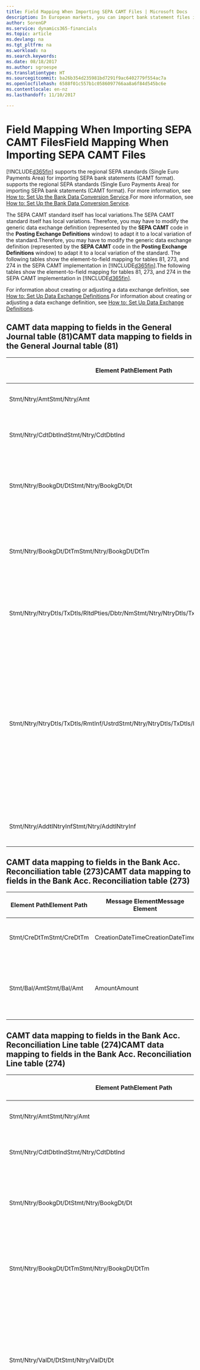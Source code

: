 ```yaml
---
title: Field Mapping When Importing SEPA CAMT Files | Microsoft Docs
description: In European markets, you can import bank statement files in the regional SEPA standards (Single Euro Payments Area).
author: SorenGP
ms.service: dynamics365-financials
ms.topic: article
ms.devlang: na
ms.tgt_pltfrm: na
ms.workload: na
ms.search.keywords: 
ms.date: 08/18/2017
ms.author: sgroespe
ms.translationtype: HT
ms.sourcegitcommit: ba26b354d235981bd7291f9ac6402779f554ac7a
ms.openlocfilehash: 6588f01c557b1c0586097766aa8a6f84d545bc6e
ms.contentlocale: en-nz
ms.lasthandoff: 11/10/2017

---
```

# <a name="field-mapping-when-importing-sepa-camt-files"></a><span data-ttu-id="1e215-103">Field Mapping When Importing SEPA CAMT Files</span><span class="sxs-lookup"><span data-stu-id="1e215-103">Field Mapping When Importing SEPA CAMT Files</span></span>
[!INCLUDE[d365fin](includes/d365fin_md.md)]<span data-ttu-id="1e215-104"> supports the regional SEPA standards (Single Euro Payments Area) for importing SEPA bank statements (CAMT format).</span><span class="sxs-lookup"><span data-stu-id="1e215-104"> supports the regional SEPA standards (Single Euro Payments Area) for importing SEPA bank statements (CAMT format).</span></span> <span data-ttu-id="1e215-105">For more information, see [How to: Set Up the Bank Data Conversion Service](bank-how-setup-bank-data-conversion-service.md).</span><span class="sxs-lookup"><span data-stu-id="1e215-105">For more information, see [How to: Set Up the Bank Data Conversion Service](bank-how-setup-bank-data-conversion-service.md).</span></span>  

 <span data-ttu-id="1e215-106">The SEPA CAMT standard itself has local variations.</span><span class="sxs-lookup"><span data-stu-id="1e215-106">The SEPA CAMT standard itself has local variations.</span></span> <span data-ttu-id="1e215-107">Therefore, you may have to modify the generic data exchange definition (represented by the **SEPA CAMT** code in the **Posting Exchange Definitions** window) to adapt it to a local variation of the standard.</span><span class="sxs-lookup"><span data-stu-id="1e215-107">Therefore, you may have to modify the generic data exchange definition (represented by the **SEPA CAMT** code in the **Posting Exchange Definitions** window) to adapt it to a local variation of the standard.</span></span> <span data-ttu-id="1e215-108">The following tables show the element-to-field mapping for tables 81, 273, and 274 in the SEPA CAMT implementation in [!INCLUDE[d365fin](includes/d365fin_md.md)].</span><span class="sxs-lookup"><span data-stu-id="1e215-108">The following tables show the element-to-field mapping for tables 81, 273, and 274 in the SEPA CAMT implementation in [!INCLUDE[d365fin](includes/d365fin_md.md)].</span></span>  

 <span data-ttu-id="1e215-109">For information about creating or adjusting a data exchange definition, see [How to: Set Up Data Exchange Definitions](across-how-to-set-up-data-exchange-definitions.md).</span><span class="sxs-lookup"><span data-stu-id="1e215-109">For information about creating or adjusting a data exchange definition, see [How to: Set Up Data Exchange Definitions](across-how-to-set-up-data-exchange-definitions.md).</span></span>  

## <a name="camt-data-mapping-to-fields-in-the-general-journal-table-81"></a><span data-ttu-id="1e215-110">CAMT data mapping to fields in the General Journal table (81)</span><span class="sxs-lookup"><span data-stu-id="1e215-110">CAMT data mapping to fields in the General Journal table (81)</span></span>  

|<span data-ttu-id="1e215-111">Element Path</span><span class="sxs-lookup"><span data-stu-id="1e215-111">Element Path</span></span>|<span data-ttu-id="1e215-112">Message Element</span><span class="sxs-lookup"><span data-stu-id="1e215-112">Message Element</span></span>|<span data-ttu-id="1e215-113">Data Type</span><span class="sxs-lookup"><span data-stu-id="1e215-113">Data Type</span></span>|<span data-ttu-id="1e215-114">Description</span><span class="sxs-lookup"><span data-stu-id="1e215-114">Description</span></span>|<span data-ttu-id="1e215-115">Negative-Sign Identifier</span><span class="sxs-lookup"><span data-stu-id="1e215-115">Negative-Sign Identifier</span></span>|<span data-ttu-id="1e215-116">Field No.</span><span class="sxs-lookup"><span data-stu-id="1e215-116">Field No.</span></span>|<span data-ttu-id="1e215-117">Field Name</span><span class="sxs-lookup"><span data-stu-id="1e215-117">Field Name</span></span>|  
|------------------|---------------------|---------------|-----------------|-------------------------------|---------------|----------------|  
|<span data-ttu-id="1e215-118">Stmt/Ntry/Amt</span><span class="sxs-lookup"><span data-stu-id="1e215-118">Stmt/Ntry/Amt</span></span>|<span data-ttu-id="1e215-119">Amount</span><span class="sxs-lookup"><span data-stu-id="1e215-119">Amount</span></span>|<span data-ttu-id="1e215-120">Decimal</span><span class="sxs-lookup"><span data-stu-id="1e215-120">Decimal</span></span>|<span data-ttu-id="1e215-121">The amount of money in the cash entry</span><span class="sxs-lookup"><span data-stu-id="1e215-121">The amount of money in the cash entry</span></span>||<span data-ttu-id="1e215-122">13</span><span class="sxs-lookup"><span data-stu-id="1e215-122">13</span></span>|<span data-ttu-id="1e215-123">Amount</span><span class="sxs-lookup"><span data-stu-id="1e215-123">Amount</span></span>|  
|<span data-ttu-id="1e215-124">Stmt/Ntry/CdtDbtInd</span><span class="sxs-lookup"><span data-stu-id="1e215-124">Stmt/Ntry/CdtDbtInd</span></span>|<span data-ttu-id="1e215-125">CreditDebitIndicator</span><span class="sxs-lookup"><span data-stu-id="1e215-125">CreditDebitIndicator</span></span>|<span data-ttu-id="1e215-126">Text</span><span class="sxs-lookup"><span data-stu-id="1e215-126">Text</span></span>|<span data-ttu-id="1e215-127">Indicates whether the entry is a credit or a debit entry</span><span class="sxs-lookup"><span data-stu-id="1e215-127">Indicates whether the entry is a credit or a debit entry</span></span>|<span data-ttu-id="1e215-128">DBIT</span><span class="sxs-lookup"><span data-stu-id="1e215-128">DBIT</span></span>|<span data-ttu-id="1e215-129">13</span><span class="sxs-lookup"><span data-stu-id="1e215-129">13</span></span>|<span data-ttu-id="1e215-130">Amount</span><span class="sxs-lookup"><span data-stu-id="1e215-130">Amount</span></span>|  
|<span data-ttu-id="1e215-131">Stmt/Ntry/BookgDt/Dt</span><span class="sxs-lookup"><span data-stu-id="1e215-131">Stmt/Ntry/BookgDt/Dt</span></span>|<span data-ttu-id="1e215-132">Date</span><span class="sxs-lookup"><span data-stu-id="1e215-132">Date</span></span>|<span data-ttu-id="1e215-133">Date</span><span class="sxs-lookup"><span data-stu-id="1e215-133">Date</span></span>|<span data-ttu-id="1e215-134">The date when an entry is posted to an account on the account servicer's books</span><span class="sxs-lookup"><span data-stu-id="1e215-134">The date when an entry is posted to an account on the account servicer's books</span></span>||<span data-ttu-id="1e215-135">5</span><span class="sxs-lookup"><span data-stu-id="1e215-135">5</span></span>|<span data-ttu-id="1e215-136">Posting Date</span><span class="sxs-lookup"><span data-stu-id="1e215-136">Posting Date</span></span>|  
|<span data-ttu-id="1e215-137">Stmt/Ntry/BookgDt/DtTm</span><span class="sxs-lookup"><span data-stu-id="1e215-137">Stmt/Ntry/BookgDt/DtTm</span></span>|<span data-ttu-id="1e215-138">DateTime</span><span class="sxs-lookup"><span data-stu-id="1e215-138">DateTime</span></span>|<span data-ttu-id="1e215-139">DateTime</span><span class="sxs-lookup"><span data-stu-id="1e215-139">DateTime</span></span>|<span data-ttu-id="1e215-140">The date and time when an entry is posted to an account on the account servicer's books</span><span class="sxs-lookup"><span data-stu-id="1e215-140">The date and time when an entry is posted to an account on the account servicer's books</span></span>||<span data-ttu-id="1e215-141">5</span><span class="sxs-lookup"><span data-stu-id="1e215-141">5</span></span>|<span data-ttu-id="1e215-142">Posting Date</span><span class="sxs-lookup"><span data-stu-id="1e215-142">Posting Date</span></span>|  
|<span data-ttu-id="1e215-143">Stmt/Ntry/NtryDtls/TxDtls/RltdPties/Dbtr/Nm</span><span class="sxs-lookup"><span data-stu-id="1e215-143">Stmt/Ntry/NtryDtls/TxDtls/RltdPties/Dbtr/Nm</span></span>|<span data-ttu-id="1e215-144">Name</span><span class="sxs-lookup"><span data-stu-id="1e215-144">Name</span></span>|<span data-ttu-id="1e215-145">Text</span><span class="sxs-lookup"><span data-stu-id="1e215-145">Text</span></span>|<span data-ttu-id="1e215-146">The name of the party that owes an amount of money to the (ultimate) creditor</span><span class="sxs-lookup"><span data-stu-id="1e215-146">The name of the party that owes an amount of money to the (ultimate) creditor</span></span>||<span data-ttu-id="1e215-147">1221</span><span class="sxs-lookup"><span data-stu-id="1e215-147">1221</span></span>|<span data-ttu-id="1e215-148">Payer Information</span><span class="sxs-lookup"><span data-stu-id="1e215-148">Payer Information</span></span>|  
|<span data-ttu-id="1e215-149">Stmt/Ntry/NtryDtls/TxDtls/RmtInf/Ustrd</span><span class="sxs-lookup"><span data-stu-id="1e215-149">Stmt/Ntry/NtryDtls/TxDtls/RmtInf/Ustrd</span></span>|<span data-ttu-id="1e215-150">Unstructured</span><span class="sxs-lookup"><span data-stu-id="1e215-150">Unstructured</span></span>|<span data-ttu-id="1e215-151">Text</span><span class="sxs-lookup"><span data-stu-id="1e215-151">Text</span></span>|<span data-ttu-id="1e215-152">Information supplied to enable the matching/reconciliation of an entry with the items that the payment is intended to settle, such as commercial invoices in an accounts-receivable system, in an unstructured form</span><span class="sxs-lookup"><span data-stu-id="1e215-152">Information supplied to enable the matching/reconciliation of an entry with the items that the payment is intended to settle, such as commercial invoices in an accounts-receivable system, in an unstructured form</span></span>||<span data-ttu-id="1e215-153">8</span><span class="sxs-lookup"><span data-stu-id="1e215-153">8</span></span>|<span data-ttu-id="1e215-154">Description</span><span class="sxs-lookup"><span data-stu-id="1e215-154">Description</span></span>|  
|<span data-ttu-id="1e215-155">Stmt/Ntry/AddtlNtryInf</span><span class="sxs-lookup"><span data-stu-id="1e215-155">Stmt/Ntry/AddtlNtryInf</span></span>|<span data-ttu-id="1e215-156">AdditionalEntryInformation</span><span class="sxs-lookup"><span data-stu-id="1e215-156">AdditionalEntryInformation</span></span>|<span data-ttu-id="1e215-157">Text</span><span class="sxs-lookup"><span data-stu-id="1e215-157">Text</span></span>|<span data-ttu-id="1e215-158">Additional information about the entry</span><span class="sxs-lookup"><span data-stu-id="1e215-158">Additional information about the entry</span></span>||<span data-ttu-id="1e215-159">1222</span><span class="sxs-lookup"><span data-stu-id="1e215-159">1222</span></span>|<span data-ttu-id="1e215-160">Transaction Information</span><span class="sxs-lookup"><span data-stu-id="1e215-160">Transaction Information</span></span>|  

## <a name="camt-data-mapping-to-fields-in-the-bank-acc-reconciliation-table-273"></a><span data-ttu-id="1e215-161">CAMT data mapping to fields in the Bank Acc. Reconciliation table (273)</span><span class="sxs-lookup"><span data-stu-id="1e215-161">CAMT data mapping to fields in the Bank Acc. Reconciliation table (273)</span></span>  

|<span data-ttu-id="1e215-162">Element Path</span><span class="sxs-lookup"><span data-stu-id="1e215-162">Element Path</span></span>|<span data-ttu-id="1e215-163">Message Element</span><span class="sxs-lookup"><span data-stu-id="1e215-163">Message Element</span></span>|<span data-ttu-id="1e215-164">Data Type</span><span class="sxs-lookup"><span data-stu-id="1e215-164">Data Type</span></span>|<span data-ttu-id="1e215-165">Description</span><span class="sxs-lookup"><span data-stu-id="1e215-165">Description</span></span>|<span data-ttu-id="1e215-166">Negative-Sign Identifier</span><span class="sxs-lookup"><span data-stu-id="1e215-166">Negative-Sign Identifier</span></span>|<span data-ttu-id="1e215-167">Field No.</span><span class="sxs-lookup"><span data-stu-id="1e215-167">Field No.</span></span>|<span data-ttu-id="1e215-168">Field Name</span><span class="sxs-lookup"><span data-stu-id="1e215-168">Field Name</span></span>|  
|------------------|---------------------|---------------|-----------------|-------------------------------|---------------|----------------|  
|<span data-ttu-id="1e215-169">Stmt/CreDtTm</span><span class="sxs-lookup"><span data-stu-id="1e215-169">Stmt/CreDtTm</span></span>|<span data-ttu-id="1e215-170">CreationDateTime</span><span class="sxs-lookup"><span data-stu-id="1e215-170">CreationDateTime</span></span>|<span data-ttu-id="1e215-171">Date</span><span class="sxs-lookup"><span data-stu-id="1e215-171">Date</span></span>|<span data-ttu-id="1e215-172">The date and time when the message was created</span><span class="sxs-lookup"><span data-stu-id="1e215-172">The date and time when the message was created</span></span>||<span data-ttu-id="1e215-173">3</span><span class="sxs-lookup"><span data-stu-id="1e215-173">3</span></span>|<span data-ttu-id="1e215-174">Statement Date</span><span class="sxs-lookup"><span data-stu-id="1e215-174">Statement Date</span></span>|  
|<span data-ttu-id="1e215-175">Stmt/Bal/Amt</span><span class="sxs-lookup"><span data-stu-id="1e215-175">Stmt/Bal/Amt</span></span>|<span data-ttu-id="1e215-176">Amount</span><span class="sxs-lookup"><span data-stu-id="1e215-176">Amount</span></span>|<span data-ttu-id="1e215-177">Decimal</span><span class="sxs-lookup"><span data-stu-id="1e215-177">Decimal</span></span>|<span data-ttu-id="1e215-178">The amount resulting from the netted amounts for all debit and credit entries</span><span class="sxs-lookup"><span data-stu-id="1e215-178">The amount resulting from the netted amounts for all debit and credit entries</span></span>||<span data-ttu-id="1e215-179">4</span><span class="sxs-lookup"><span data-stu-id="1e215-179">4</span></span>|<span data-ttu-id="1e215-180">Statement Ending Balance</span><span class="sxs-lookup"><span data-stu-id="1e215-180">Statement Ending Balance</span></span>|  

## <a name="camt-data-mapping-to-fields-in-the-bank-acc-reconciliation-line-table-274"></a><span data-ttu-id="1e215-181">CAMT data mapping to fields in the Bank Acc. Reconciliation Line table (274)</span><span class="sxs-lookup"><span data-stu-id="1e215-181">CAMT data mapping to fields in the Bank Acc. Reconciliation Line table (274)</span></span>  

|<span data-ttu-id="1e215-182">Element Path</span><span class="sxs-lookup"><span data-stu-id="1e215-182">Element Path</span></span>|<span data-ttu-id="1e215-183">Message Element</span><span class="sxs-lookup"><span data-stu-id="1e215-183">Message Element</span></span>|<span data-ttu-id="1e215-184">Data Type</span><span class="sxs-lookup"><span data-stu-id="1e215-184">Data Type</span></span>|<span data-ttu-id="1e215-185">Description</span><span class="sxs-lookup"><span data-stu-id="1e215-185">Description</span></span>|<span data-ttu-id="1e215-186">Negative-Sign Identifier</span><span class="sxs-lookup"><span data-stu-id="1e215-186">Negative-Sign Identifier</span></span>|<span data-ttu-id="1e215-187">Field No.</span><span class="sxs-lookup"><span data-stu-id="1e215-187">Field No.</span></span>|<span data-ttu-id="1e215-188">Field Name</span><span class="sxs-lookup"><span data-stu-id="1e215-188">Field Name</span></span>|  
|------------------|---------------------|---------------|-----------------|-------------------------------|---------------|----------------|  
|<span data-ttu-id="1e215-189">Stmt/Ntry/Amt</span><span class="sxs-lookup"><span data-stu-id="1e215-189">Stmt/Ntry/Amt</span></span>|<span data-ttu-id="1e215-190">Amount</span><span class="sxs-lookup"><span data-stu-id="1e215-190">Amount</span></span>|<span data-ttu-id="1e215-191">Decimal</span><span class="sxs-lookup"><span data-stu-id="1e215-191">Decimal</span></span>|<span data-ttu-id="1e215-192">The amount of money in the cash entry</span><span class="sxs-lookup"><span data-stu-id="1e215-192">The amount of money in the cash entry</span></span>||<span data-ttu-id="1e215-193">7</span><span class="sxs-lookup"><span data-stu-id="1e215-193">7</span></span>|<span data-ttu-id="1e215-194">Statement Amount</span><span class="sxs-lookup"><span data-stu-id="1e215-194">Statement Amount</span></span>|  
|<span data-ttu-id="1e215-195">Stmt/Ntry/CdtDbtInd</span><span class="sxs-lookup"><span data-stu-id="1e215-195">Stmt/Ntry/CdtDbtInd</span></span>|<span data-ttu-id="1e215-196">CreditDebitIndicator</span><span class="sxs-lookup"><span data-stu-id="1e215-196">CreditDebitIndicator</span></span>|<span data-ttu-id="1e215-197">Text</span><span class="sxs-lookup"><span data-stu-id="1e215-197">Text</span></span>|<span data-ttu-id="1e215-198">Indicates whether the entry is a credit or a debit entry</span><span class="sxs-lookup"><span data-stu-id="1e215-198">Indicates whether the entry is a credit or a debit entry</span></span>|<span data-ttu-id="1e215-199">DBIT</span><span class="sxs-lookup"><span data-stu-id="1e215-199">DBIT</span></span>|<span data-ttu-id="1e215-200">7</span><span class="sxs-lookup"><span data-stu-id="1e215-200">7</span></span>|<span data-ttu-id="1e215-201">Statement Amount</span><span class="sxs-lookup"><span data-stu-id="1e215-201">Statement Amount</span></span>|  
|<span data-ttu-id="1e215-202">Stmt/Ntry/BookgDt/Dt</span><span class="sxs-lookup"><span data-stu-id="1e215-202">Stmt/Ntry/BookgDt/Dt</span></span>|<span data-ttu-id="1e215-203">Date</span><span class="sxs-lookup"><span data-stu-id="1e215-203">Date</span></span>|<span data-ttu-id="1e215-204">Date</span><span class="sxs-lookup"><span data-stu-id="1e215-204">Date</span></span>|<span data-ttu-id="1e215-205">The date when an entry is posted to an account on the account servicer's books</span><span class="sxs-lookup"><span data-stu-id="1e215-205">The date when an entry is posted to an account on the account servicer's books</span></span>||<span data-ttu-id="1e215-206">5</span><span class="sxs-lookup"><span data-stu-id="1e215-206">5</span></span>|<span data-ttu-id="1e215-207">Transaction Date</span><span class="sxs-lookup"><span data-stu-id="1e215-207">Transaction Date</span></span>|  
|<span data-ttu-id="1e215-208">Stmt/Ntry/BookgDt/DtTm</span><span class="sxs-lookup"><span data-stu-id="1e215-208">Stmt/Ntry/BookgDt/DtTm</span></span>|<span data-ttu-id="1e215-209">DateTime</span><span class="sxs-lookup"><span data-stu-id="1e215-209">DateTime</span></span>|<span data-ttu-id="1e215-210">DateTime</span><span class="sxs-lookup"><span data-stu-id="1e215-210">DateTime</span></span>|<span data-ttu-id="1e215-211">The date and time when an entry is posted to an account on the account servicer's books</span><span class="sxs-lookup"><span data-stu-id="1e215-211">The date and time when an entry is posted to an account on the account servicer's books</span></span>||<span data-ttu-id="1e215-212">5</span><span class="sxs-lookup"><span data-stu-id="1e215-212">5</span></span>|<span data-ttu-id="1e215-213">Transaction Date</span><span class="sxs-lookup"><span data-stu-id="1e215-213">Transaction Date</span></span>|  
|<span data-ttu-id="1e215-214">Stmt/Ntry/ValDt/Dt</span><span class="sxs-lookup"><span data-stu-id="1e215-214">Stmt/Ntry/ValDt/Dt</span></span>|<span data-ttu-id="1e215-215">Date</span><span class="sxs-lookup"><span data-stu-id="1e215-215">Date</span></span>|<span data-ttu-id="1e215-216">Date</span><span class="sxs-lookup"><span data-stu-id="1e215-216">Date</span></span>|<span data-ttu-id="1e215-217">The date when assets become available to the account owner in case of a credit entry, or cease to be available to the account owner in case of a debit entry</span><span class="sxs-lookup"><span data-stu-id="1e215-217">The date when assets become available to the account owner in case of a credit entry, or cease to be available to the account owner in case of a debit entry</span></span>||<span data-ttu-id="1e215-218">12</span><span class="sxs-lookup"><span data-stu-id="1e215-218">12</span></span>|<span data-ttu-id="1e215-219">Value Date</span><span class="sxs-lookup"><span data-stu-id="1e215-219">Value Date</span></span>|  
|<span data-ttu-id="1e215-220">Stmt/Ntry/ValDt/DtTm</span><span class="sxs-lookup"><span data-stu-id="1e215-220">Stmt/Ntry/ValDt/DtTm</span></span>|<span data-ttu-id="1e215-221">DateTime</span><span class="sxs-lookup"><span data-stu-id="1e215-221">DateTime</span></span>|<span data-ttu-id="1e215-222">DateTime</span><span class="sxs-lookup"><span data-stu-id="1e215-222">DateTime</span></span>|<span data-ttu-id="1e215-223">The date and time when assets become available to the account owner in case of a credit entry, or cease to be available to the account owner in case of a debit entry</span><span class="sxs-lookup"><span data-stu-id="1e215-223">The date and time when assets become available to the account owner in case of a credit entry, or cease to be available to the account owner in case of a debit entry</span></span>||<span data-ttu-id="1e215-224">12</span><span class="sxs-lookup"><span data-stu-id="1e215-224">12</span></span>|<span data-ttu-id="1e215-225">Value Date</span><span class="sxs-lookup"><span data-stu-id="1e215-225">Value Date</span></span>|  
|<span data-ttu-id="1e215-226">Stmt/Ntry/NtryDtls/TxDtls/RltdPties/Dbtr/Nm</span><span class="sxs-lookup"><span data-stu-id="1e215-226">Stmt/Ntry/NtryDtls/TxDtls/RltdPties/Dbtr/Nm</span></span>|<span data-ttu-id="1e215-227">Name</span><span class="sxs-lookup"><span data-stu-id="1e215-227">Name</span></span>|<span data-ttu-id="1e215-228">Text</span><span class="sxs-lookup"><span data-stu-id="1e215-228">Text</span></span>|<span data-ttu-id="1e215-229">The name of the party that owes an amount of money to the (ultimate) creditor</span><span class="sxs-lookup"><span data-stu-id="1e215-229">The name of the party that owes an amount of money to the (ultimate) creditor</span></span>||<span data-ttu-id="1e215-230">15</span><span class="sxs-lookup"><span data-stu-id="1e215-230">15</span></span>|<span data-ttu-id="1e215-231">Payer Information</span><span class="sxs-lookup"><span data-stu-id="1e215-231">Payer Information</span></span>|  
|<span data-ttu-id="1e215-232">Stmt/Ntry/NtryDtls/TxDtls/RmtInf/Ustrd</span><span class="sxs-lookup"><span data-stu-id="1e215-232">Stmt/Ntry/NtryDtls/TxDtls/RmtInf/Ustrd</span></span>|<span data-ttu-id="1e215-233">Unstructured</span><span class="sxs-lookup"><span data-stu-id="1e215-233">Unstructured</span></span>|<span data-ttu-id="1e215-234">Text</span><span class="sxs-lookup"><span data-stu-id="1e215-234">Text</span></span>|<span data-ttu-id="1e215-235">Information supplied to enable the matching/reconciliation of an entry with the items that the payment is intended to settle, such as commercial invoices in an accounts-receivable system, in an unstructured form</span><span class="sxs-lookup"><span data-stu-id="1e215-235">Information supplied to enable the matching/reconciliation of an entry with the items that the payment is intended to settle, such as commercial invoices in an accounts-receivable system, in an unstructured form</span></span>||<span data-ttu-id="1e215-236">6</span><span class="sxs-lookup"><span data-stu-id="1e215-236">6</span></span>|<span data-ttu-id="1e215-237">Description</span><span class="sxs-lookup"><span data-stu-id="1e215-237">Description</span></span>|  
|<span data-ttu-id="1e215-238">Stmt/Ntry/AddtlNtryInf</span><span class="sxs-lookup"><span data-stu-id="1e215-238">Stmt/Ntry/AddtlNtryInf</span></span>|<span data-ttu-id="1e215-239">AdditionalEntryInformation</span><span class="sxs-lookup"><span data-stu-id="1e215-239">AdditionalEntryInformation</span></span>|<span data-ttu-id="1e215-240">Text</span><span class="sxs-lookup"><span data-stu-id="1e215-240">Text</span></span>|<span data-ttu-id="1e215-241">Additional information about the entry</span><span class="sxs-lookup"><span data-stu-id="1e215-241">Additional information about the entry</span></span>||<span data-ttu-id="1e215-242">16</span><span class="sxs-lookup"><span data-stu-id="1e215-242">16</span></span>|<span data-ttu-id="1e215-243">Transaction Information</span><span class="sxs-lookup"><span data-stu-id="1e215-243">Transaction Information</span></span>|  

 <span data-ttu-id="1e215-244">Elements in the **Ntry** node that are imported into [!INCLUDE[d365fin](includes/d365fin_md.md)] but not mapped to any fields are stored in the **Posting Exch. Column Def** table.</span><span class="sxs-lookup"><span data-stu-id="1e215-244">Elements in the **Ntry** node that are imported into [!INCLUDE[d365fin](includes/d365fin_md.md)] but not mapped to any fields are stored in the **Posting Exch. Column Def** table.</span></span> <span data-ttu-id="1e215-245">Users can view these elements from the **Payment Reconciliation Journal**, **Payment Application**, and **Bank Acc. Reconciliation** windows by choosing the **Bank Statement Line Details** action.</span><span class="sxs-lookup"><span data-stu-id="1e215-245">Users can view these elements from the **Payment Reconciliation Journal**, **Payment Application**, and **Bank Acc. Reconciliation** windows by choosing the **Bank Statement Line Details** action.</span></span> <span data-ttu-id="1e215-246">For more information, see [How to: Reconcile Payments Using Automatic Application](receivables-how-reconcile-payments-auto-application.md).</span><span class="sxs-lookup"><span data-stu-id="1e215-246">For more information, see [How to: Reconcile Payments Using Automatic Application](receivables-how-reconcile-payments-auto-application.md).</span></span>  
## <a name="see-also"></a><span data-ttu-id="1e215-247">See Also</span><span class="sxs-lookup"><span data-stu-id="1e215-247">See Also</span></span>  
[<span data-ttu-id="1e215-248">Setting Up Data Exchange</span><span class="sxs-lookup"><span data-stu-id="1e215-248">Setting Up Data Exchange</span></span>](across-set-up-data-exchange.md)  
[<span data-ttu-id="1e215-249">Exchanging Data Electronically</span><span class="sxs-lookup"><span data-stu-id="1e215-249">Exchanging Data Electronically</span></span>](across-data-exchange.md)  
<span data-ttu-id="1e215-250">[How to: Set Up the Bank Data Conversion Service](bank-how-setup-bank-data-conversion-service.md) </span><span class="sxs-lookup"><span data-stu-id="1e215-250">[How to: Set Up the Bank Data Conversion Service](bank-how-setup-bank-data-conversion-service.md) </span></span>  
[<span data-ttu-id="1e215-251">How to: Use XML Schemas to Prepare Data Exchange Definitions</span><span class="sxs-lookup"><span data-stu-id="1e215-251">How to: Use XML Schemas to Prepare Data Exchange Definitions</span></span>](across-how-to-use-xml-schemas-to-prepare-data-exchange-definitions.md)  
[<span data-ttu-id="1e215-252">How to: Reconcile Payments Using Automatic Application</span><span class="sxs-lookup"><span data-stu-id="1e215-252">How to: Reconcile Payments Using Automatic Application</span></span>](receivables-how-reconcile-payments-auto-application.md)  

